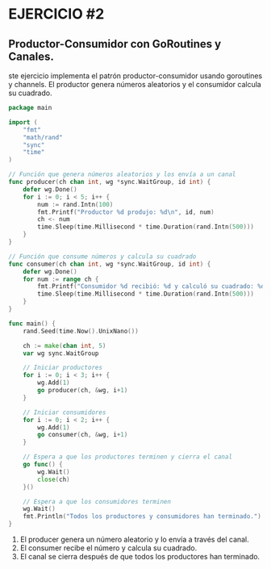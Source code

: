# EJERCICIO #2

## Productor-Consumidor con GoRoutines y Canales.

ste ejercicio implementa el patrón productor-consumidor usando goroutines y channels. El productor genera números aleatorios y el consumidor calcula su cuadrado.

```go
package main

import (
	"fmt"
	"math/rand"
	"sync"
	"time"
)

// Función que genera números aleatorios y los envía a un canal
func producer(ch chan int, wg *sync.WaitGroup, id int) {
	defer wg.Done()
	for i := 0; i < 5; i++ {
		num := rand.Intn(100)
		fmt.Printf("Productor %d produjo: %d\n", id, num)
		ch <- num
		time.Sleep(time.Millisecond * time.Duration(rand.Intn(500)))
	}
}

// Función que consume números y calcula su cuadrado
func consumer(ch chan int, wg *sync.WaitGroup, id int) {
	defer wg.Done()
	for num := range ch {
		fmt.Printf("Consumidor %d recibió: %d y calculó su cuadrado: %d\n", id, num, num*num)
		time.Sleep(time.Millisecond * time.Duration(rand.Intn(500)))
	}
}

func main() {
	rand.Seed(time.Now().UnixNano())

	ch := make(chan int, 5)
	var wg sync.WaitGroup

	// Iniciar productores
	for i := 0; i < 3; i++ {
		wg.Add(1)
		go producer(ch, &wg, i+1)
	}

	// Iniciar consumidores
	for i := 0; i < 2; i++ {
		wg.Add(1)
		go consumer(ch, &wg, i+1)
	}

	// Espera a que los productores terminen y cierra el canal
	go func() {
		wg.Wait()
		close(ch)
	}()

	// Espera a que los consumidores terminen
	wg.Wait()
	fmt.Println("Todos los productores y consumidores han terminado.")
}
```
1. El producer genera un número aleatorio y lo envía a través del canal.
2. El consumer recibe el número y calcula su cuadrado.
3. El canal se cierra después de que todos los productores han terminado.
